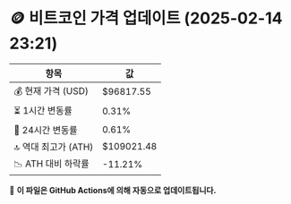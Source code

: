# 🪙 비트코인 가격 업데이트 (2025-02-14 23:21)

| 항목                | 값 |
|--------------------|----------------|
| 💰 현재 가격 (USD) | $96817.55 |
| ⏳ 1시간 변동률    | 0.31% |
| 📆 24시간 변동률   | 0.61% |
| 🔝 역대 최고가 (ATH) | $109021.48 |
| 📉 ATH 대비 하락률 | -11.21% |

🔄 **이 파일은 GitHub Actions에 의해 자동으로 업데이트됩니다.**
